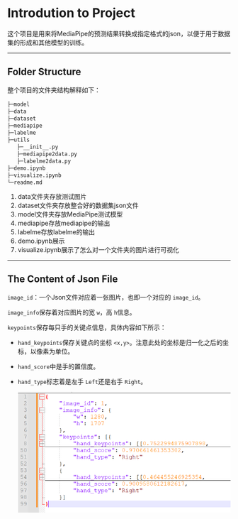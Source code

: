 # Introdution to Project

这个项目是用来将MediaPipe的预测结果转换成指定格式的json，以便于用于数据集的形成和其他模型的训练。

---

## Folder Structure

整个项目的文件夹结构解释如下：

```
├─model
├─data
├─dataset
├─mediapipe
├─labelme
├─utils
   ├─__init__.py
   ├─mediapipe2data.py
   ├─labelme2data.py
├─demo.ipynb
├─visualize.ipynb
└─readme.md
```

1. data文件夹存放测试图片
2. dataset文件夹存放整合好的数据集json文件
3. model文件夹存放MediaPipe测试模型
4. mediapipe存放mediapipe的输出
5. labelme存放labelme的输出
6. demo.ipynb展示
7. visualize.ipynb展示了怎么对一个文件夹的图片进行可视化

---

## The Content of Json File

`image_id`：一个Json文件对应着一张图片，也即一个对应的 `image_id`。

 `image_info`保存着对应图片的宽 `w`，高 `h`信息。

`keypoints`保存每只手的关键点信息，具体内容如下所示：

* `hand_keypoints`保存关键点的坐标 `<x,y>`。注意此处的坐标是归一化之后的坐标，以像素为单位。
* `hand_score`中是手的置信度。
* `hand_type`标志着是左手 `Left`还是右手 `Right`。

  ![1690979196634](.readme/1690979196634.png)
